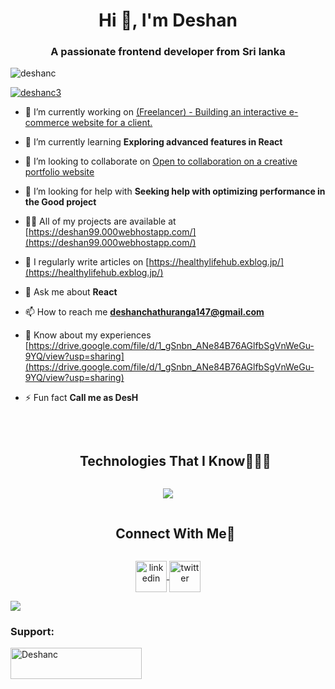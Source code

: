 <h1 align="center">Hi 👋, I'm Deshan</h1>
<h3 align="center">A passionate frontend developer from Sri lanka</h3>

<p align="left"> <img src="https://komarev.com/ghpvc/?username=deshanc&label=Profile%20views&color=0e75b6&style=flat" alt="deshanc" /> </p>

<p align="left"> <a href="https://twitter.com/deshanc3" target="blank"><img src="https://img.shields.io/twitter/follow/deshanc3?logo=twitter&style=for-the-badge" alt="deshanc3" /></a> </p>

- 🔭 I’m currently working on [(Freelancer) - Building an interactive e-commerce website for a client.](https://dev-clothina99.pantheonsite.io)

- 🌱 I’m currently learning **Exploring advanced features in React**

- 👯 I’m looking to collaborate on [Open to collaboration on a creative portfolio website](https://deshan99.000webhostapp.com/)

- 🤝 I’m looking for help with **Seeking help with optimizing performance in the Good project**

- 👨‍💻 All of my projects are available at [https://deshan99.000webhostapp.com/](https://deshan99.000webhostapp.com/)

- 📝 I regularly write articles on [https://healthylifehub.exblog.jp/](https://healthylifehub.exblog.jp/)

- 💬 Ask me about **React**

- 📫 How to reach me **deshanchathuranga147@gmail.com**

- 📄 Know about my experiences [https://drive.google.com/file/d/1_gSnbn_ANe84B76AGlfbSgVnWeGu-9YQ/view?usp=sharing](https://drive.google.com/file/d/1_gSnbn_ANe84B76AGlfbSgVnWeGu-9YQ/view?usp=sharing)

- ⚡ Fun fact **Call me as DesH**


<br>
<div id="user-content-toc">
  <ul align="center">
    <summary><h2 style="display: inline-block">Technologies That I Know👨🏻‍💻</h2></summary>
  </ul>
</div>
<!--tech stack icons-->
<p align="center">
  <a href="https://skillicons.dev">
    <img src="https://skillicons.dev/icons?i=git,aws,bootstrap,c,css,discord,figma,firebase,github,html,java,js,kotlin,mongodb,mysql,nodejs,py,react,tailwind,vscode&perline=14" />

<br>
<!-- Connect with me -->
<!--h2 without bottom border-->
<div id="user-content-toc">
  <ul align="center">
    <summary><h2 style="display: inline-block">Connect With Me🤝</h2></summary>
  </ul>
</div>

<!--icons and links-->
<p align="center">
<a href="https://linkedin.com/in/deshan-chathuranga-8484bb2aa?lipi=urn%3Ali%3Apage%3Ad_flagship3_profile_view_base_contact_details%3Bnr4Rqs2TQP%2BZ%2FHBtLh0skg%3D%3D/" target="blank"><img align="center" src="https://user-images.githubusercontent.com/88904952/234979284-68c11d7f-1acc-4f0c-ac78-044e1037d7b0.png" alt="linkedin" height="50" width="50"  /> </a>
  <a href="https://twitter.com/DeshanC3" target="blank"><img align="center" src="https://user-images.githubusercontent.com/88904952/234980676-61bfb021-ecc8-48f7-88e6-34c1b06c4a58.png" alt="twitter" height="50" width="50" /> </a> 
 
</p>
 
</div>

<!--horizontal divider(gradiant)-->
<img src="https://user-images.githubusercontent.com/73097560/115834477-dbab4500-a447-11eb-908a-139a6edaec5c.gif">


<br>
<h3 align="left">Support:</h3>
<p><a href="https://www.buymeacoffee.com/Deshanc"> <img align="left" src="https://cdn.buymeacoffee.com/buttons/v2/default-yellow.png" height="50" width="210" alt="Deshanc" /></a></p><br><br>
